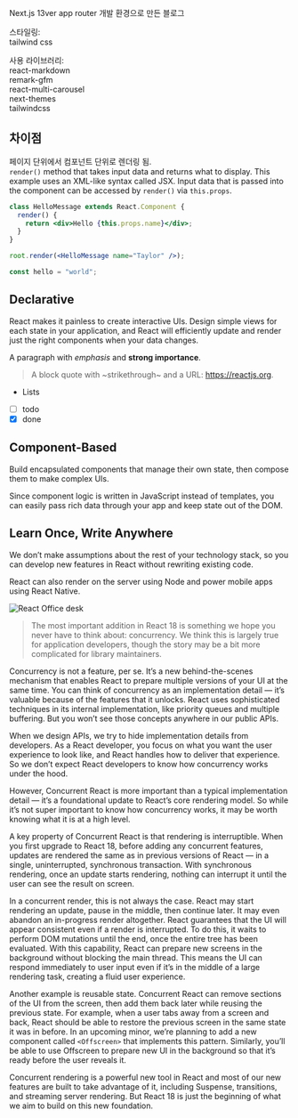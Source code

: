 Next.js 13ver app router 개발 환경으로 만든 블로그

스타일링:  
tailwind css

사용 라이브러리:  
react-markdown  
remark-gfm  
react-multi-carousel  
next-themes  
tailwindcss

## 차이점

페이지 단위에서 컴포넌트 단위로 렌더링 됨.  
`render()` method that takes input data and returns what to display. This example uses an XML-like syntax called JSX. Input data that is passed into the component can be accessed by `render()` via `this.props`.

```jsx
class HelloMessage extends React.Component {
  render() {
    return <div>Hello {this.props.name}</div>;
  }
}

root.render(<HelloMessage name="Taylor" />);
```

```jsx
const hello = "world";
```

## Declarative

React makes it painless to create interactive UIs. Design simple views for each state in your application, and React will efficiently update and render just the right components when your data changes.

A paragraph with _emphasis_ and **strong importance**.

> A block quote with ~strikethrough~ and a URL: https://reactjs.org.

- Lists
- [ ] todo
- [x] done

## Component-Based

Build encapsulated components that manage their own state, then compose them to make complex UIs.

Since component logic is written in JavaScript instead of templates, you can easily pass rich data through your app and keep state out of the DOM.

## Learn Once, Write Anywhere

We don’t make assumptions about the rest of your technology stack, so you can develop new features in React without rewriting existing code.

React can also render on the server using Node and power mobile apps using React Native.

![React Office desk](https://images.unsplash.com/photo-1633356122102-3fe601e05bd2?ixlib=rb-1.2.1&ixid=MnwxMjA3fDB8MHxwaG90by1wYWdlfHx8fGVufDB8fHx8&auto=format&fit=crop&w=2070&q=80)

> The most important addition in React 18 is something we hope you never have to think about: concurrency. We think this is largely true for application developers, though the story may be a bit more complicated for library maintainers.

Concurrency is not a feature, per se. It’s a new behind-the-scenes mechanism that enables React to prepare multiple versions of your UI at the same time. You can think of concurrency as an implementation detail — it’s valuable because of the features that it unlocks. React uses sophisticated techniques in its internal implementation, like priority queues and multiple buffering. But you won’t see those concepts anywhere in our public APIs.

When we design APIs, we try to hide implementation details from developers. As a React developer, you focus on what you want the user experience to look like, and React handles how to deliver that experience. So we don’t expect React developers to know how concurrency works under the hood.

However, Concurrent React is more important than a typical implementation detail — it’s a foundational update to React’s core rendering model. So while it’s not super important to know how concurrency works, it may be worth knowing what it is at a high level.

A key property of Concurrent React is that rendering is interruptible. When you first upgrade to React 18, before adding any concurrent features, updates are rendered the same as in previous versions of React — in a single, uninterrupted, synchronous transaction. With synchronous rendering, once an update starts rendering, nothing can interrupt it until the user can see the result on screen.

In a concurrent render, this is not always the case. React may start rendering an update, pause in the middle, then continue later. It may even abandon an in-progress render altogether. React guarantees that the UI will appear consistent even if a render is interrupted. To do this, it waits to perform DOM mutations until the end, once the entire tree has been evaluated. With this capability, React can prepare new screens in the background without blocking the main thread. This means the UI can respond immediately to user input even if it’s in the middle of a large rendering task, creating a fluid user experience.

Another example is reusable state. Concurrent React can remove sections of the UI from the screen, then add them back later while reusing the previous state. For example, when a user tabs away from a screen and back, React should be able to restore the previous screen in the same state it was in before. In an upcoming minor, we’re planning to add a new component called `<Offscreen>` that implements this pattern. Similarly, you’ll be able to use Offscreen to prepare new UI in the background so that it’s ready before the user reveals it.

Concurrent rendering is a powerful new tool in React and most of our new features are built to take advantage of it, including Suspense, transitions, and streaming server rendering. But React 18 is just the beginning of what we aim to build on this new foundation.
